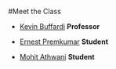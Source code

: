 #Meet the Class

* [Kevin Buffardi](kevin.md) **Professor**

* [Ernest Premkumar](ernest.md) **Student**

* [Mohit Athwani](mohit.md) **Student**

